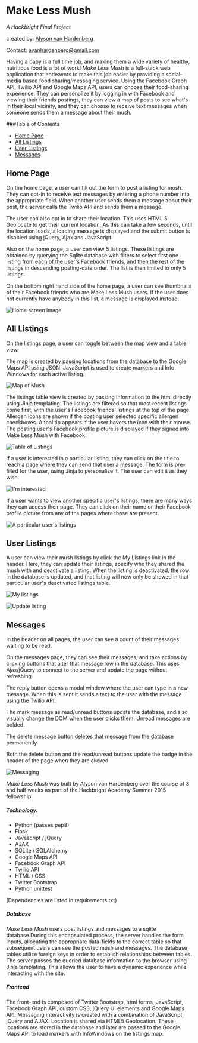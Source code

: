 Make Less Mush
===========

*A Hackbright Final Project*

created by: [Alyson van Hardenberg](https://www.linkedin.com/in/akvanhar)

Contact: avanhardenberg@gmail.com

Having a baby is a full time job, and making them a wide variety of healthy, nutritious food is a lot of work! *Make Less Mush* is a full-stack web application that endeavors to make this job easier by providing a social-media based food sharing/messaging service. Using the Facebook Graph API, Twilio API and Google Maps API, users can choose their food-sharing experience. They can personalize it by logging in with Facebook and viewing their friends postings, they can view a map of posts to see what's in their local vicinity, and they can choose to receive text messages when someone sends them a message about their mush.

###Table of Contents
* [Home Page](#homepage)
* [All Listings](#listings)
* [User Listings](#userlistings)
* [Messages](#messages)


## <a name="homepage"></a>Home Page

On the home page, a user can fill out the form to post a listing for mush.  They can opt-in to receive text messages by entering a phone number into the appropriate field. When another user sends them a message about their post, the server calls the Twilio API and sends them a message.

The user can also opt in to share their location. This uses HTML 5 Geolocate to get their current location. As this can take a few seconds, until the location loads, a loading message is displayed and the submit button is disabled using jQuery, Ajax and JavaScript.

Also on the home page, a user can view 5 listings. These listings are obtained by querying the Sqlite database with filters to select first one listing from each of the user's Facebook friends, and then the rest of the listings in descending posting-date order. The list is then limited to only 5 listings.

On the bottom right hand side of the home page, a user can see thumbnails of their Facebook friends who are Make Less Mush users. If the user does not currently have anybody in this list, a message is displayed instead.

![Home screen image](https://raw.githubusercontent.com/akvanhar/HB-FinalProject/master/static/images/HomeScreen.png)


## <a name="listings"></a>All Listings

On the listings page, a user can toggle between the map view and a table view.  

The map is created by passing locations from the database to the Google Maps API using JSON.  JavaScript is used to create markers and Info Windows for each active listing.

![Map of Mush](https://raw.githubusercontent.com/akvanhar/HB-FinalProject/master/static/images/map.png)

The listings table view is created by passing information to the html directly using Jinja templating. The listings are filtered so that most recent listings come first, with the user's Facebook friends' listings at the top of the page. Allergen icons are shown if the posting user selected specific allergen checkboxes.  A tool tip appears if the user hovers the icon with their mouse.  The posting user's Facebook profile picture is displayed if they signed into Make Less Mush with Facebook.

![Table of Listings](https://raw.githubusercontent.com/akvanhar/HB-FinalProject/master/static/images/listingsTable.png)

If a user is interested in a particular listing, they can click on the title to reach a page where they can send that user a message. The form is pre-filled for the user, using Jinja to personalize it. The user can edit it as they wish.

![I'm interested](https://raw.githubusercontent.com/akvanhar/HB-FinalProject/master/static/images/iminterested.png)

If a user wants to view another specific user's listings, there are many ways they can access their page. They can click on their name or their Facebook profile picture from any of the pages where those are present.

![A particular user's listings](https://raw.githubusercontent.com/akvanhar/HB-FinalProject/master/static/images/userlistings.png)


## <a name="userlistings"></a>User Listings

A user can view their mush listings by click the My Listings link in the header. Here, they can update their listings, specify who they shared the mush with and deactivate a listing. When the listing is deactivated, the row in the database is updated, and that listing will now only be showed in that particular user's deactivated listings table.

![My listings](https://raw.githubusercontent.com/akvanhar/HB-FinalProject/master/static/images/mylistings.png)

![Update listing](https://raw.githubusercontent.com/akvanhar/HB-FinalProject/master/static/images/updatelisting.png)


## <a name="messages"></a>Messages

In the header on all pages, the user can see a count of their messages waiting to be read.

On the messages page, they can see their messages, and take actions by clicking buttons that alter that message row in the database.  This uses Ajax/jQuery to connect to the server and update the page without refreshing.

The reply button opens a modal window where the user can type in a new message. When this is sent it sends a text to the user with the message using the Twilio API.

The mark message as read/unread buttons update the database, and also visually change the DOM when the user clicks them. Unread messages are bolded.

The delete message button deletes that message from the database permanently. 

Both the delete button and the read/unread buttons update the badge in the header of the page when they are clicked.

![Messaging](https://raw.githubusercontent.com/akvanhar/HB-FinalProject/master/static/images/messages.png)

*Make Less Mush* was built by Alyson van Hardenberg over the course of 3 and half weeks as part of the Hackbright Academy Summer 2015 fellowship.

##### Technology:
- Python (passes pep8)
- Flask
- Javascript / jQuery
- AJAX
- SQLite / SQLAlchemy
- Google Maps API
- Facebook Graph API
- Twilio API
- HTML / CSS
- Twitter Bootstrap
- Python unittest

(Dependencies are listed in requirements.txt)

##### Database
*Make Less Mush* users post listings and messages to a sqlite database.During this encapsulated process, the server handles the form inputs, allocating the appropriate data-fields to the correct table so that subsequent users can see the posted mush and messages.
The database tables utilize foreign keys in order to establish relationships between tables.
The server passes the queried database information to the browser using Jinja templating. This allows the user to have a dynamic experience while interacting with the site.

##### Frontend

The front-end is composed of Twitter Bootstrap, html forms, JavaScript, Facebook Graph API, custom CSS, jQuery UI elements and Google Maps API. 
Messaging interactivity is created with a combination of JavaScript, jQuery and AJAX.
Location is shared via HTML5 Geolocation. These locations are stored in the database and later are passed to the Google Maps API to load markers with InfoWindows on the listings map.
